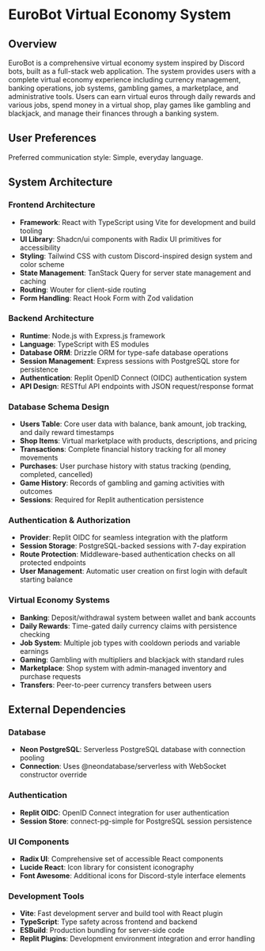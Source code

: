 # EuroBot Virtual Economy System

## Overview

EuroBot is a comprehensive virtual economy system inspired by Discord bots, built as a full-stack web application. The system provides users with a complete virtual economy experience including currency management, banking operations, job systems, gambling games, a marketplace, and administrative tools. Users can earn virtual euros through daily rewards and various jobs, spend money in a virtual shop, play games like gambling and blackjack, and manage their finances through a banking system.

## User Preferences

Preferred communication style: Simple, everyday language.

## System Architecture

### Frontend Architecture
- **Framework**: React with TypeScript using Vite for development and build tooling
- **UI Library**: Shadcn/ui components with Radix UI primitives for accessibility
- **Styling**: Tailwind CSS with custom Discord-inspired design system and color scheme
- **State Management**: TanStack Query for server state management and caching
- **Routing**: Wouter for client-side routing
- **Form Handling**: React Hook Form with Zod validation

### Backend Architecture
- **Runtime**: Node.js with Express.js framework
- **Language**: TypeScript with ES modules
- **Database ORM**: Drizzle ORM for type-safe database operations
- **Session Management**: Express sessions with PostgreSQL store for persistence
- **Authentication**: Replit OpenID Connect (OIDC) authentication system
- **API Design**: RESTful API endpoints with JSON request/response format

### Database Schema Design
- **Users Table**: Core user data with balance, bank amount, job tracking, and daily reward timestamps
- **Shop Items**: Virtual marketplace with products, descriptions, and pricing
- **Transactions**: Complete financial history tracking for all money movements
- **Purchases**: User purchase history with status tracking (pending, completed, cancelled)
- **Game History**: Records of gambling and gaming activities with outcomes
- **Sessions**: Required for Replit authentication persistence

### Authentication & Authorization
- **Provider**: Replit OIDC for seamless integration with the platform
- **Session Storage**: PostgreSQL-backed sessions with 7-day expiration
- **Route Protection**: Middleware-based authentication checks on all protected endpoints
- **User Management**: Automatic user creation on first login with default starting balance

### Virtual Economy Systems
- **Banking**: Deposit/withdrawal system between wallet and bank accounts
- **Daily Rewards**: Time-gated daily currency claims with persistence checking
- **Job System**: Multiple job types with cooldown periods and variable earnings
- **Gaming**: Gambling with multipliers and blackjack with standard rules
- **Marketplace**: Shop system with admin-managed inventory and purchase requests
- **Transfers**: Peer-to-peer currency transfers between users

## External Dependencies

### Database
- **Neon PostgreSQL**: Serverless PostgreSQL database with connection pooling
- **Connection**: Uses @neondatabase/serverless with WebSocket constructor override

### Authentication
- **Replit OIDC**: OpenID Connect integration for user authentication
- **Session Store**: connect-pg-simple for PostgreSQL session persistence

### UI Components
- **Radix UI**: Comprehensive set of accessible React components
- **Lucide React**: Icon library for consistent iconography
- **Font Awesome**: Additional icons for Discord-style interface elements

### Development Tools
- **Vite**: Fast development server and build tool with React plugin
- **TypeScript**: Type safety across frontend and backend
- **ESBuild**: Production bundling for server-side code
- **Replit Plugins**: Development environment integration and error handling